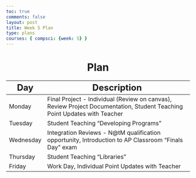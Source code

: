 ```yaml
---
toc: true
comments: false
layout: post
title: Week 5 Plan
type: plans
courses: { compsci: {week: 5} }
---
```


<h1 style="text-align: center;"><strong>Plan</strong></h1>
<table class="table">
    <thead>
        <tr>
            <th><font size="5">Day</font></th>
            <th><font size="5">Description</font></th>
        </tr>
    </thead>
    <tbody>
        <tr>
            <td>Monday</td>
            <td>Final Project - Individual (Review on canvas), Review Project Documentation, Student Teaching Point Updates with Teacher</td>
        </tr>
        <tr>
            <td>Tuesday</td>
            <td>Student Teaching “Developing Programs”</td>
        </tr>
        <tr>
            <td>Wednesday</td>
            <td>Integration Reviews - N@tM qualification opportunity, Introduction to AP Classroom “Finals Day” exam</td>
        </tr>
        <tr>
            <td>Thursday</td>
            <td>Student Teaching “Libraries”</td>
        </tr>
        <tr>
            <td>Friday</td>
            <td>Work Day, Individual Point Updates with Teacher</td>
        </tr>
    </tbody>
</table>
